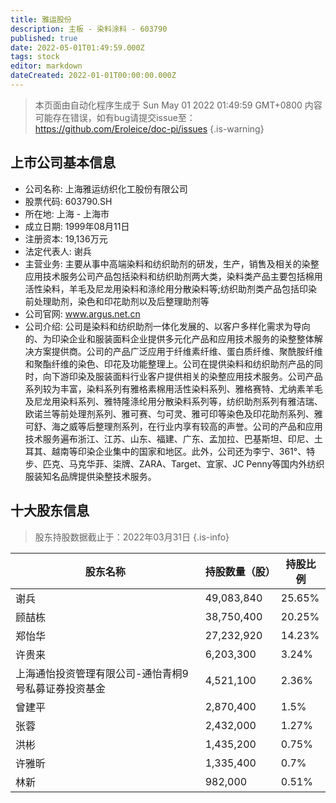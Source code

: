 ```yaml
---
title: 雅运股份
description: 主板 - 染料涂料 - 603790
published: true
date: 2022-05-01T01:49:59.000Z
tags: stock
editor: markdown
dateCreated: 2022-01-01T00:00:00.000Z
---
```


> 本页面由自动化程序生成于 Sun May 01 2022 01:49:59 GMT+0800
> 内容可能存在错误，如有bug请提交issue至：https://github.com/Eroleice/doc-pi/issues
{.is-warning}

## 上市公司基本信息
- 公司名称: 上海雅运纺织化工股份有限公司
- 股票代码: 603790.SH
- 所在地: 上海 - 上海市
- 成立日期: 1999年08月11日
- 注册资本: 19,136万元
- 法定代表人: 谢兵
- 主营业务: 主要从事中高端染料和纺织助剂的研发，生产，销售及相关的染整应用技术服务公司产品包括染料和纺织助剂两大类，染料类产品主要包括棉用活性染料，羊毛及尼龙用染料和涤纶用分散染料等;纺织助剂类产品包括印染前处理助剂，染色和印花助剂以及后整理助剂等
- 公司官网: www.argus.net.cn
- 公司介绍: 公司是染料和纺织助剂一体化发展的、以客户多样化需求为导向的、为印染企业和服装面料企业提供多元化产品和应用技术服务的染整整体解决方案提供商。公司的产品广泛应用于纤维素纤维、蛋白质纤维、聚酰胺纤维和聚酯纤维的染色、印花及功能整理上。公司在提供染料和纺织助剂产品的同时，向下游印染及服装面料行业客户提供相关的染整应用技术服务。公司产品系列较为丰富，染料系列有雅格素棉用活性染料系列、雅格赛特、尤纳素羊毛及尼龙用染料系列、雅特隆涤纶用分散染料系列等，纺织助剂系列有雅洁瑞、欧诺兰等前处理剂系列、雅可赛、匀可灵、雅可印等染色及印花助剂系列、雅可舒、海之威等后整理剂系列，在行业内享有较高的声誉。公司的产品和应用技术服务遍布浙江、江苏、山东、福建、广东、孟加拉、巴基斯坦、印尼、土耳其、越南等印染企业集中的国家和地区。此外，公司还为李宁、361°、特步、匹克、马克华菲、柒牌、ZARA、Target、宜家、JC Penny等国内外纺织服装知名品牌提供染整技术服务。


## 十大股东信息
> 股东持股数据截止于：2022年03月31日
{.is-info}

| 股东名称 | 持股数量（股） | 持股比例 |
| --- | --- | --- |
| 谢兵 | 49,083,840 | 25.65% |
| 顾喆栋 | 38,750,400 | 20.25% |
| 郑怡华 | 27,232,920 | 14.23% |
| 许贵来 | 6,203,300 | 3.24% |
| 上海通怡投资管理有限公司-通怡青桐9号私募证券投资基金 | 4,521,100 | 2.36% |
| 曾建平 | 2,870,400 | 1.5% |
| 张蓉 | 2,432,000 | 1.27% |
| 洪彬 | 1,435,200 | 0.75% |
| 许雅昕 | 1,335,400 | 0.7% |
| 林新 | 982,000 | 0.51% |




